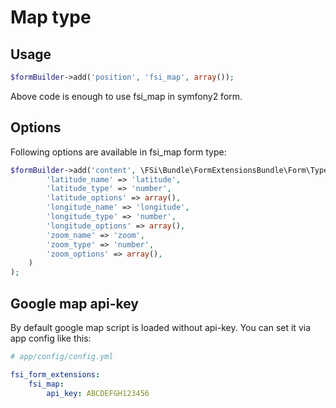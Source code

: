 # Map type

## Usage

```php
$formBuilder->add('position', 'fsi_map', array());
```

Above code is enough to use fsi_map in symfony2 form.

## Options

Following options are available in fsi_map form type:

```php
$formBuilder->add('content', \FSi\Bundle\FormExtensionsBundle\Form\Type\FSiMapType::class, array(
        'latitude_name' => 'latitude',
        'latitude_type' => 'number',
        'latitude_options' => array(),
        'longitude_name' => 'longitude',
        'longitude_type' => 'number',
        'longitude_options' => array(),
        'zoom_name' => 'zoom',
        'zoom_type' => 'number',
        'zoom_options' => array(),
    )
);
```

## Google map api-key

By default google map script is loaded without api-key. You can set it via app config like this:

```yaml
# app/config/config.yml

fsi_form_extensions:
    fsi_map:
        api_key: ABCDEFGH123456
```

